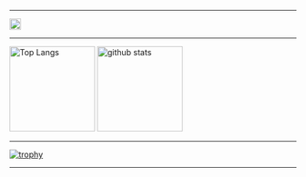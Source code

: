----

<a href="http://twitter.com/crds_____">
  <img height="20" src="https://img.shields.io/twitter/follow/charindo?label=Twitter&logo=twitter&style=flat" />
</a>

----

<p align="left">
  <img alt="Top Langs" height="150px" src="https://github-readme-stats.vercel.app/api/top-langs/?username=ch4rindo&layout=compact&count_private=true&show_icons=true&show_icons=true&theme=react" />

  <img alt="github stats" height="150px" src="https://github-readme-stats.vercel.app/api?username=ch4rindo&count_private=true&show_icons=true&show_icons=true&theme=react" />
</p>

----

[![trophy](https://github-profile-trophy.vercel.app/?username=ch4rindo&theme=discord)](https://github.com/ch4rindo/github-profile-trophy)

----
